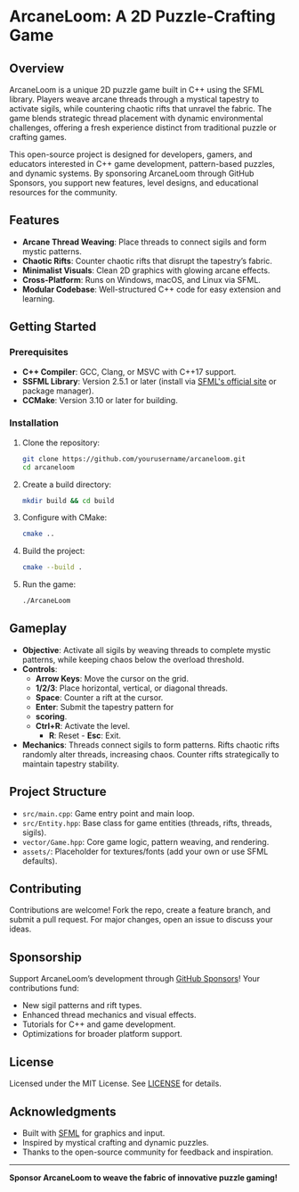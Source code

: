# ArcaneLoom: A 2D Puzzle-Crafting Game

## Overview
ArcaneLoom is a unique 2D puzzle game built in C++ using the SFML library. Players weave arcane threads through a mystical tapestry to activate sigils, while countering chaotic rifts that unravel the fabric. The game blends strategic thread placement with dynamic environmental challenges, offering a fresh experience distinct from traditional puzzle or crafting games.

This open-source project is designed for developers, gamers, and educators interested in C++ game development, pattern-based puzzles, and dynamic systems. By sponsoring ArcaneLoom through GitHub Sponsors, you support new features, level designs, and educational resources for the community.

## Features
- **Arcane Thread Weaving**: Place threads to connect sigils and form mystic patterns.
- **Chaotic Rifts**: Counter chaotic rifts that disrupt the tapestry’s fabric.
- **Minimalist Visuals**: Clean 2D graphics with glowing arcane effects.
- **Cross-Platform**: Runs on Windows, macOS, and Linux via SFML.
- **Modular Codebase**: Well-structured C++ code for easy extension and learning.

## Getting Started

### Prerequisites
- **C++ Compiler**: GCC, Clang, or MSVC with C++17 support.
- **SSFML Library**: Version 2.5.1 or later (install via [SFML's official site](https://www.sfml-dev.github.io/) or package manager).
- **CCMake**: Version 3.10 or later for building.

### Installation
1. Clone the repository:
   ```bash
   git clone https://github.com/yourusername/arcaneloom.git
   cd arcaneloom
   ```
2. Create a build directory:
   ```bash
   mkdir build && cd build
   ```
3. Configure with CMake:
   ```bash
   cmake ..
   ```
4. Build the project:
   ```bash
   cmake --build .
   ```
5. Run the game:
   ```bash
   ./ArcaneLoom
   ```

## Gameplay
- **Objective**: Activate all sigils by weaving threads to complete mystic patterns, while keeping chaos below the overload threshold.
- **Controls**:
  - **Arrow Keys**: Move the cursor on the grid.
  - **1/2/3**: Place horizontal, vertical, or diagonal threads.
  - **Space**: Counter a rift at the cursor.
  - **Enter**: Submit the tapestry pattern for
  - **scoring**.
  - **Ctrl+R**: Activate the level.
    - **R**: Reset - **Esc**: Exit.
- **Mechanics**: Threads connect sigils to form patterns. Rifts chaotic rifts randomly alter threads, increasing chaos. Counter rifts strategically to maintain tapestry stability.

## Project Structure
- `src/main.cpp`: Game entry point and main loop.
- `src/Entity.hpp`: Base class for game entities (threads, rifts, threads, sigils).
- `vector/Game.hpp`: Core game logic, pattern weaving, and rendering.
- `assets/`: Placeholder for textures/fonts (add your own or use SFML defaults).

## Contributing
Contributions are welcome! Fork the repo, create a feature branch, and submit a pull request. For major changes, open an issue to discuss your ideas.

## Sponsorship
Support ArcaneLoom’s development through [GitHub Sponsors](https://github.com/sponsors/raziyagavrilov)! Your contributions fund:
- New sigil patterns and rift types.
- Enhanced thread mechanics and visual effects.
- Tutorials for C++ and game development.
- Optimizations for broader platform support.

## License
Licensed under the MIT License. See [LICENSE](LICENSE) for details.

## Acknowledgments
- Built with [SFML](https://www.sfml-dev.github.io/) for graphics and input.
- Inspired by mystical crafting and dynamic puzzles.
- Thanks to the open-source community for feedback and inspiration.

---

**Sponsor ArcaneLoom to weave the fabric of innovative puzzle gaming!**
